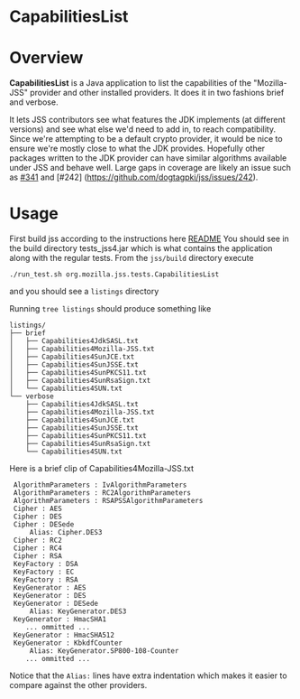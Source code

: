 CapabilitiesList
========================================

Overview
========================================

**CapabilitiesList** is a Java application to list the capabilities
of the "Mozilla-JSS" provider and other installed providers.
It does it in two fashions brief and verbose. 

It lets JSS contributors see what features the JDK implements (at different versions)
and see what else we'd need to add in, to reach compatibility. Since we're 
attempting to be a default crypto provider, it would be nice to ensure we're 
mostly close to what the JDK provides. Hopefully other packages written to the
JDK provider can have similar algorithms available under JSS and behave well. 
Large gaps in coverage are likely an issue such as [#341](https://github.com/dogtagpki/jss/issues/341)
and [#242] (https://github.com/dogtagpki/jss/issues/242).

Usage
========================================
First build jss according to the instructions
here [README](https://github.com/dogtagpki/jss/blob/master/README.md)
You should see in the build directory tests_jss4.jar which is what
contains the application along with the regular tests.
From the `jss/build` directory execute

    ./run_test.sh org.mozilla.jss.tests.CapabilitiesList

and you should see a `listings` directory

Running `tree listings` should produce something like

    listings/
    ├── brief
    │   ├── Capabilities4JdkSASL.txt
    │   ├── Capabilities4Mozilla-JSS.txt
    │   ├── Capabilities4SunJCE.txt
    │   ├── Capabilities4SunJSSE.txt
    │   ├── Capabilities4SunPKCS11.txt
    │   ├── Capabilities4SunRsaSign.txt
    │   └── Capabilities4SUN.txt
    └── verbose
        ├── Capabilities4JdkSASL.txt
        ├── Capabilities4Mozilla-JSS.txt
        ├── Capabilities4SunJCE.txt
        ├── Capabilities4SunJSSE.txt
        ├── Capabilities4SunPKCS11.txt
        ├── Capabilities4SunRsaSign.txt
        └── Capabilities4SUN.txt

Here is a brief clip of Capabilities4Mozilla-JSS.txt

	 AlgorithmParameters : IvAlgorithmParameters
	 AlgorithmParameters : RC2AlgorithmParameters
	 AlgorithmParameters : RSAPSSAlgorithmParameters
	 Cipher : AES
	 Cipher : DES
	 Cipher : DESede
		 Alias: Cipher.DES3
	 Cipher : RC2
	 Cipher : RC4
	 Cipher : RSA
	 KeyFactory : DSA
	 KeyFactory : EC
	 KeyFactory : RSA
	 KeyGenerator : AES
	 KeyGenerator : DES
	 KeyGenerator : DESede
		 Alias: KeyGenerator.DES3
	 KeyGenerator : HmacSHA1
		... ommitted ...
	 KeyGenerator : HmacSHA512
	 KeyGenerator : KbkdfCounter
		 Alias: KeyGenerator.SP800-108-Counter
		... ommitted ...

Notice that the `Alias:` lines have extra indentation which makes it
easier to compare against the other providers.
